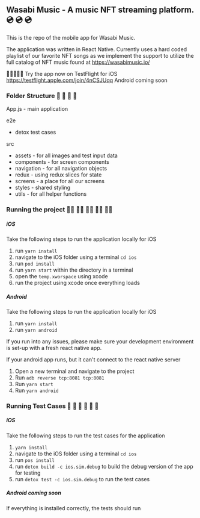 ## Wasabi Music - A music NFT streaming platform.💿 💿 💿
This is the repo of the mobile app for Wasabi Music. 

The application was written in React Native. Currently uses a hard coded playlist of our favorite NFT songs as we implement the support to utilize the full catalog of NFT music found at https://wasabimusic.io/

📱📱📱📱📱
Try the app now on TestFlight for iOS https://testflight.apple.com/join/4nCSJUqq
Android coming soon 

### Folder Structure 📁 📁 📁 📁
App.js - main application

e2e
* detox test cases

src 
* assets - for all images and test input data
* components - for screen components
* navigation - for all navigation objects
* redux - using redux slices for state
* screens - a place for all our screens
* styles - shared styling
* utils - for all helper functions


### Running the project 🏃‍♀️ 🏃‍♀️ 🏃‍♀️ 🏃‍♀️ 🏃‍♀️ 

##### iOS
Take the following steps to run the application locally for iOS
1. run `yarn install`
2. navigate to the iOS folder using a terminal `cd ios` 
3. run `pod install`
4. run `yarn start` within the directory in a terminal
5. open the `temp.xworspace` using xcode
6. run the project using xcode once everything loads

##### Android 
Take the following steps to run the application locally for iOS
1. run `yarn install`
2. run `yarn android`

If you run into any issues, please make sure your development environment is set-up with a fresh react native app.

If your android app runs, but it can't connect to the react native server
1. Open a new terminal and navigate to the project
2. Run `adb reverse tcp:8081 tcp:8081`
3. Run `yarn start`
4. Run `yarn android` 

### Running Test Cases 🧪 🧪 🧪 🧪 🧪 🧪

##### iOS
Take the following steps to run the test cases for the application
1. `yarn install` 
2. navigate to the iOS folder using a terminal `cd ios`
3. run `pos install`
4. run `detox build -c ios.sim.debug` to build the debug version of the app for testing
5. run `detox test -c ios.sim.debug` to run the test cases

##### Android coming soon

If everything is installed correctly, the tests should run